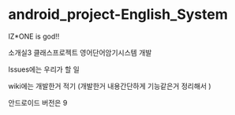 # android_project-English_System

IZ*ONE is god!!

소개실3 클래스프로젝트 영어단어암기시스템 개발

Issues에는 우리가 할 일

wiki에는 개발한거 적기 (개발한거 내용간단하게 기능같은거 정리해서 )

안드로이드 버전은 9
